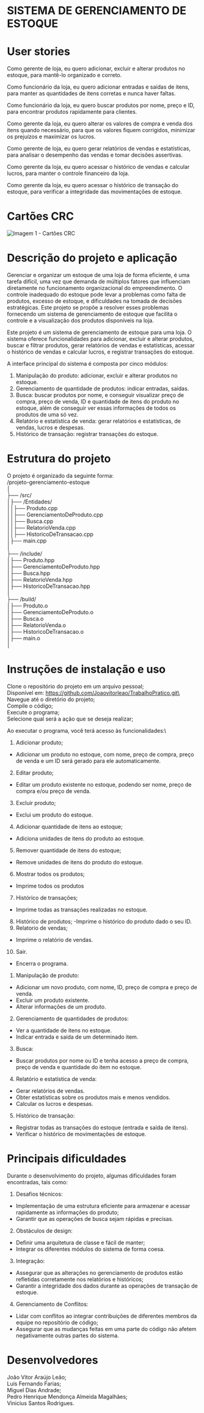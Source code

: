 # SISTEMA DE GERENCIAMENTO DE ESTOQUE

# User stories

Como gerente de loja, eu quero adicionar, excluir e alterar produtos no estoque, para mantê-lo
organizado e correto.

Como funcionário da loja, eu quero adicionar entradas e saídas de itens, para manter as quantidades
de itens corretas e nunca haver faltas.

Como funcionário da loja, eu quero buscar produtos por nome, preço e ID, para encontrar produtos
rapidamente para clientes.

Como gerente da loja, eu quero alterar os valores de compra e venda dos itens quando necessário,
para que os valores fiquem corrigidos, minimizar os prejuízos e maximizar os lucros.

Como gerente de loja, eu quero gerar relatórios de vendas e estatísticas, para analisar o desempenho
das vendas e tomar decisões assertivas.

Como gerente da loja, eu quero acessar o histórico de vendas e calcular lucros, para manter o
controle financeiro da loja.

Como gerente da loja, eu quero acessar o histórico de transação do estoque, para verificar a
integridade das movimentações de estoque.

# Cartões CRC

![Imagem 1 - Cartões CRC](<Cartões CRC's (Atualizados).png>)

# Descrição do projeto e aplicação

Gerenciar e organizar um estoque de uma loja de forma eficiente, é uma tarefa difícil, uma vez que
demanda de múltiplos fatores que influenciam diretamente no funcionamento organizacional do
empreendimento. O controle inadequado do estoque pode levar a problemas como falta de
produtos, excesso de estoque, e dificuldades na tomada de decisões estratégicas. Este projeto se
propõe a resolver esses problemas fornecendo um sistema de gerenciamento de estoque que facilita
o controle e a visualização dos produtos disponíveis na loja.

Este projeto é um sistema de gerenciamento de estoque para uma loja. O sistema oferece
funcionalidades para adicionar, excluir e alterar produtos, buscar e filtrar produtos, gerar relatórios
de vendas e estatísticas, acessar o histórico de vendas e calcular lucros, e registrar transações do
estoque.

A interface principal do sistema é composta por cinco módulos:
1. Manipulação do produto: adicionar, excluir e alterar produtos no estoque.
2. Gerenciamento de quantidade de produtos: indicar entradas, saídas.
3. Busca: buscar produtos por nome, e conseguir visualizar preço de compra, preço de venda, ID e quantidade de itens do produto no estoque, além de conseguir ver essas informações de todos os produtos de uma só vez.
4. Relatório e estatística de venda: gerar relatórios e estatísticas, de vendas, lucros e despesas.
5. Histórico de transação: registrar transações do estoque.

# Estrutura do projeto

O projeto é organizado da seguinte forma:\
/projeto-gerenciamento-estoque \
│\
├── /src/\
│├── /Entidades/\
││├── Produto.cpp\
││├── GerenciamentoDeProduto.cpp\
││├── Busca.cpp\
││├── RelatorioVenda.cpp\
││├── HistoricoDeTransacao.cpp\
│├── main.cpp\
│\
├── /include/\
│├── Produto.hpp\
│├── GerenciamentoDeProduto.hpp\
│├── Busca.hpp\
│├── RelatorioVenda.hpp\
│├── HistoricoDeTransacao.hpp\
│\
├── /build/\
│├── Produto.o\
│├── GerenciamentoDeProduto.o\
│├── Busca.o\
│├── RelatorioVenda.o\
│├── HistoricoDeTransacao.o\
│├── main.o\
│

# Instruções de instalação e uso

Clone o repositório do projeto em um arquivo pessoal;\
Disponível em: https://github.com/Joaovitorleao/TrabalhoPratico.git\
Navegue até o diretório do projeto;\
Compile o código;\
Execute o programa;\
Selecione qual será a ação que se deseja realizar;

Ao executar o programa, você terá acesso às funcionalidades:\

1. Adicionar produto;
- Adicionar um produto no estoque, com nome, preço de compra, preço de venda e um ID será gerado para ele automaticamente.
2. Editar produto;
- Editar um produto existente no estoque, podendo ser nome, preço de compra e/ou preço de venda.
3. Excluir produto;
- Exclui um produto do estoque.
4. Adicionar quantidade de itens ao estoque;
- Adiciona unidades de itens do produto ao estoque.
5. Remover quantidade de itens do estoque;
- Remove unidades de itens do produto do estoque.
6. Mostrar todos os produtos;
- Imprime todos os produtos 
7. Histórico de transações;
- Imprime todas as transações realizadas no estoque.
8. Histórico de produtos;
-Imprime o histórico do produto dado o seu ID.
9. Relatorio de vendas;
- Imprime o relatório de vendas.
10. Sair.
- Encerra o programa.

1. Manipulação de produto:
- Adicionar um novo produto, com nome, ID, preço de compra e preço de venda.
- Excluir um produto existente.
- Alterar informações de um produto.

2. Gerenciamento de quantidades de produtos:
- Ver a quantidade de itens no estoque.
- Indicar entrada e saída de um determinado item.

3. Busca:
- Buscar produtos por nome ou ID e tenha acesso a preço de compra, preço de venda e quantidade
do item no estoque.

4. Relatório e estatística de venda:
- Gerar relatórios de vendas.
- Obter estatísticas sobre os produtos mais e menos vendidos.
- Calcular os lucros e despesas.

5. Histórico de transação:
- Registrar todas as transações do estoque (entrada e saída de itens).
- Verificar o histórico de movimentações de estoque.

# Principais dificuldades

Durante o desenvolvimento do projeto, algumas dificuldades foram encontradas, tais como:

1. Desafios técnicos:
- Implementação de uma estrutura eficiente para armazenar e acessar rapidamente as
informações do produto;
- Garantir que as operações de busca sejam rápidas e precisas.

2. Obstáculos de design:
- Definir uma arquitetura de classe e fácil de manter;
- Integrar os diferentes módulos do sistema de forma coesa.

3. Integração:
- Assegurar que as alterações no gerenciamento de produtos estão refletidas corretamente nos
relatórios e históricos;
- Garantir a integridade dos dados durante as operações de transação de estoque.

4. Gerenciamento de Conflitos:
- Lidar com conflitos ao integrar contribuições de diferentes membros da equipe no 
repositório de código;
- Assegurar que as mudanças feitas em uma parte do código não afetem negativamente 
outras partes do sistema.

# Desenvolvedores

João Vitor Araújo Leão;\
Luís Fernando Farias;\
Miguel Dias Andrade;\
Pedro Henrique Mendonça Almeida Magalhães;\
Vinicius Santos Rodrigues.
